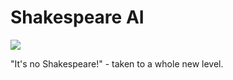 # Shakespeare AI

![](https://www.pace.edu/magazine/sites/default/files/styles/basic_page_featured_image/public/systems-and-shakespare.jpg?itok=GTIyKmmA)

"It's no Shakespeare!" - taken to a whole new level.
